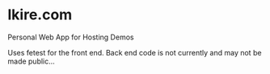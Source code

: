# lkire.com
Personal Web App for Hosting Demos

Uses fetest for the front end. Back end code is not currently and may not be made public...
